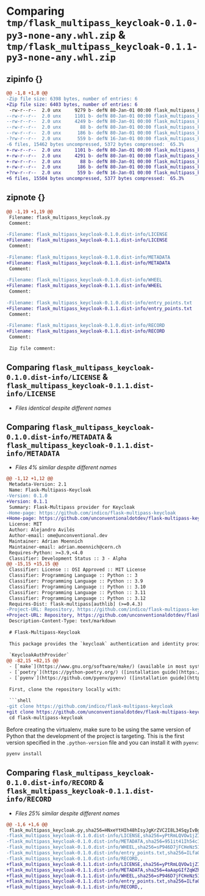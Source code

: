 # Comparing `tmp/flask_multipass_keycloak-0.1.0-py3-none-any.whl.zip` & `tmp/flask_multipass_keycloak-0.1.1-py3-none-any.whl.zip`

## zipinfo {}

```diff
@@ -1,8 +1,8 @@
-Zip file size: 6398 bytes, number of entries: 6
+Zip file size: 6403 bytes, number of entries: 6
 -rw-r--r--  2.0 unx     9279 b- defN 80-Jan-01 00:00 flask_multipass_keycloak.py
--rw-r--r--  2.0 unx     1101 b- defN 80-Jan-01 00:00 flask_multipass_keycloak-0.1.0.dist-info/LICENSE
--rw-r--r--  2.0 unx     4249 b- defN 80-Jan-01 00:00 flask_multipass_keycloak-0.1.0.dist-info/METADATA
--rw-r--r--  2.0 unx       88 b- defN 80-Jan-01 00:00 flask_multipass_keycloak-0.1.0.dist-info/WHEEL
--rw-r--r--  2.0 unx      186 b- defN 80-Jan-01 00:00 flask_multipass_keycloak-0.1.0.dist-info/entry_points.txt
-?rw-r--r--  2.0 unx      559 b- defN 16-Jan-01 00:00 flask_multipass_keycloak-0.1.0.dist-info/RECORD
-6 files, 15462 bytes uncompressed, 5372 bytes compressed:  65.3%
+-rw-r--r--  2.0 unx     1101 b- defN 80-Jan-01 00:00 flask_multipass_keycloak-0.1.1.dist-info/LICENSE
+-rw-r--r--  2.0 unx     4291 b- defN 80-Jan-01 00:00 flask_multipass_keycloak-0.1.1.dist-info/METADATA
+-rw-r--r--  2.0 unx       88 b- defN 80-Jan-01 00:00 flask_multipass_keycloak-0.1.1.dist-info/WHEEL
+-rw-r--r--  2.0 unx      186 b- defN 80-Jan-01 00:00 flask_multipass_keycloak-0.1.1.dist-info/entry_points.txt
+?rw-r--r--  2.0 unx      559 b- defN 16-Jan-01 00:00 flask_multipass_keycloak-0.1.1.dist-info/RECORD
+6 files, 15504 bytes uncompressed, 5377 bytes compressed:  65.3%
```

## zipnote {}

```diff
@@ -1,19 +1,19 @@
 Filename: flask_multipass_keycloak.py
 Comment: 
 
-Filename: flask_multipass_keycloak-0.1.0.dist-info/LICENSE
+Filename: flask_multipass_keycloak-0.1.1.dist-info/LICENSE
 Comment: 
 
-Filename: flask_multipass_keycloak-0.1.0.dist-info/METADATA
+Filename: flask_multipass_keycloak-0.1.1.dist-info/METADATA
 Comment: 
 
-Filename: flask_multipass_keycloak-0.1.0.dist-info/WHEEL
+Filename: flask_multipass_keycloak-0.1.1.dist-info/WHEEL
 Comment: 
 
-Filename: flask_multipass_keycloak-0.1.0.dist-info/entry_points.txt
+Filename: flask_multipass_keycloak-0.1.1.dist-info/entry_points.txt
 Comment: 
 
-Filename: flask_multipass_keycloak-0.1.0.dist-info/RECORD
+Filename: flask_multipass_keycloak-0.1.1.dist-info/RECORD
 Comment: 
 
 Zip file comment:
```

## Comparing `flask_multipass_keycloak-0.1.0.dist-info/LICENSE` & `flask_multipass_keycloak-0.1.1.dist-info/LICENSE`

 * *Files identical despite different names*

## Comparing `flask_multipass_keycloak-0.1.0.dist-info/METADATA` & `flask_multipass_keycloak-0.1.1.dist-info/METADATA`

 * *Files 4% similar despite different names*

```diff
@@ -1,12 +1,12 @@
 Metadata-Version: 2.1
 Name: Flask-Multipass-Keycloak
-Version: 0.1.0
+Version: 0.1.1
 Summary: Flask-Multipass provider for Keycloak
-Home-page: https://github.com/indico/flask-multipass-keycloak
+Home-page: https://github.com/unconventionaldotdev/flask-multipass-keycloak
 License: MIT
 Author: Alejandro Avilés
 Author-email: ome@unconventional.dev
 Maintainer: Adrian Moennich
 Maintainer-email: adrian.moennich@cern.ch
 Requires-Python: >=3.9,<4.0
 Classifier: Development Status :: 3 - Alpha
@@ -15,15 +15,15 @@
 Classifier: License :: OSI Approved :: MIT License
 Classifier: Programming Language :: Python :: 3
 Classifier: Programming Language :: Python :: 3.9
 Classifier: Programming Language :: Python :: 3.10
 Classifier: Programming Language :: Python :: 3.11
 Classifier: Programming Language :: Python :: 3.12
 Requires-Dist: flask-multipass[authlib] (>=0.4.3)
-Project-URL: Repository, https://github.com/indico/flask-multipass-keycloak
+Project-URL: Repository, https://github.com/unconventionaldotdev/flask-multipass-keycloak
 Description-Content-Type: text/markdown
 
 # Flask-Multipass-Keycloak
 
 This package provides the `keycloak` authentication and identity providers for [Flask-Multipass][multipass].
 
 `KeycloakAuthProvider`
@@ -82,15 +82,15 @@
 - [`make`](https://www.gnu.org/software/make/) (available in most systems)
 - [`poetry`](https://python-poetry.org/) ([installation guide](https://python-poetry.org/docs/#installation))
 - [`pyenv`](https://github.com/pyenv/pyenv) ([installation guide](https://github.com/pyenv/pyenv#installation))
 
 First, clone the repository locally with:
 
 ```shell
-git clone https://github.com/indico/flask-multipass-keycloak
+git clone https://github.com/unconventionaldotdev/flask-multipass-keycloak
 cd flask-multipass-keycloak
 ```
 
 Before creating the virtualenv, make sure to be using the same version of Python that the development of the project is targeting. This is the first version specified in the `.python-version` file and you can install it with `pyenv`:
 
 ```sh
 pyenv install
```

## Comparing `flask_multipass_keycloak-0.1.0.dist-info/RECORD` & `flask_multipass_keycloak-0.1.1.dist-info/RECORD`

 * *Files 25% similar despite different names*

```diff
@@ -1,6 +1,6 @@
 flask_multipass_keycloak.py,sha256=HNxeYtHIh48hIsyJgKrZVC2I8L34SqyIvBg7r8pabBI,9279
-flask_multipass_keycloak-0.1.0.dist-info/LICENSE,sha256=yPtRmLQVOw1jZIJ9HeJ6Su2-NA_RAXG53XdfeQ7Vyvk,1101
-flask_multipass_keycloak-0.1.0.dist-info/METADATA,sha256=951it41Ih54c1uhg-hJNVawxGUsJbdgFoBabpdSXW2U,4249
-flask_multipass_keycloak-0.1.0.dist-info/WHEEL,sha256=sP946D7jFCHeNz5Iq4fL4Lu-PrWrFsgfLXbbkciIZwg,88
-flask_multipass_keycloak-0.1.0.dist-info/entry_points.txt,sha256=ILfaOe7bZ9xxrIOG7j21RgKMrlMwJYJbsOeslcvWz5I,186
-flask_multipass_keycloak-0.1.0.dist-info/RECORD,,
+flask_multipass_keycloak-0.1.1.dist-info/LICENSE,sha256=yPtRmLQVOw1jZIJ9HeJ6Su2-NA_RAXG53XdfeQ7Vyvk,1101
+flask_multipass_keycloak-0.1.1.dist-info/METADATA,sha256=4aAapGIfZqWZh0o1EB_1U4l0-2fTJsDW2r2WsZj7cgQ,4291
+flask_multipass_keycloak-0.1.1.dist-info/WHEEL,sha256=sP946D7jFCHeNz5Iq4fL4Lu-PrWrFsgfLXbbkciIZwg,88
+flask_multipass_keycloak-0.1.1.dist-info/entry_points.txt,sha256=ILfaOe7bZ9xxrIOG7j21RgKMrlMwJYJbsOeslcvWz5I,186
+flask_multipass_keycloak-0.1.1.dist-info/RECORD,,
```

